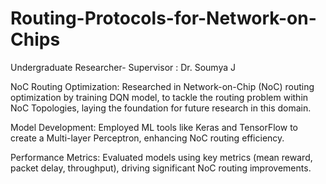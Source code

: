 # Routing-Protocols-for-Network-on-Chips
Undergraduate Researcher- Supervisor : Dr. Soumya J

NoC Routing Optimization: Researched in Network-on-Chip (NoC) routing optimization by training DQN model, to tackle the routing problem within NoC Topologies, laying the foundation for future research in this domain.

Model Development: Employed ML tools like Keras and TensorFlow to create a Multi-layer Perceptron, enhancing NoC routing efficiency.

Performance Metrics: Evaluated models using key metrics (mean reward, packet delay, throughput), driving significant NoC routing improvements.

